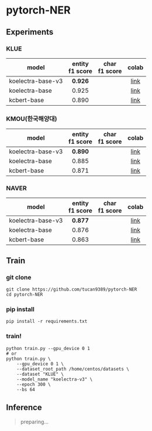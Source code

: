 # pytorch-NER

## Experiments

### KLUE

model | entity<br>f1 score | char<br>f1 score | colab
-- | :--: | :--: | :--:
koelectra-base-v3 | **0.926** |  | [link](https://colab.research.google.com/drive/1dCsFmOeUZAR7DY6jJNITyG8AeP9RTzdM?usp=sharing)
koelectra-base | 0.925 |  | [link](https://colab.research.google.com/drive/1aKCaI_c_Mg8f0DK4cgOIVEsTRO_0avEp?usp=sharing)
kcbert-base | 0.890 |  | [link](https://colab.research.google.com/drive/1uJxX6pRsi9O13J7agSrf6bpTIfxLOJg1?usp=sharing)

### KMOU(한국해양대)

model | entity<br>f1 score | char<br>f1 score | colab
-- | :--: | :--: | :--:
koelectra-base-v3 | **0.890** |  | [link](https://colab.research.google.com/drive/1e_35D_WigNDu48mO1MjkRjpb-jCgouxt?usp=sharing)
koelectra-base | 0.885 |  | [link](https://colab.research.google.com/drive/10B0HdxH0HnLz9UidRlztp0CTvN3EtEXc?usp=sharing)
kcbert-base | 0.871 |  | [link](https://colab.research.google.com/drive/1Dg08ZjLu4T1LjwCoAnc0XW-eU2olTPz-?usp=sharing)

### NAVER

model | entity<br>f1 score | char<br>f1 score | colab
-- | :--: | :--: | :--:
koelectra-base-v3 | **0.877** |  | [link](https://colab.research.google.com/drive/1LuiGHDkJnpWyOkN7FUqzCNXWi9fpYvH8?usp=sharing)
koelectra-base | 0.876 |  | [link](https://colab.research.google.com/drive/1wL5al6DPTbP3IceX1I993v-1G3Q8kJwE?usp=sharing)
kcbert-base | 0.863 |  | [link](https://colab.research.google.com/drive/19B4HneG4BUJK_Nac6PAt6SfLB4Q-tzXs?usp=sharing)

## Train

### git clone

```shell
git clone https://github.com/tucan9389/pytorch-NER
cd pytorch-NER
```

### pip install

```shell
pip install -r requirements.txt
```

### train!

```shell
python train.py --gpu_device 0 1
# or
python train.py \
    --gpu_device 0 1 \
    --dataset_root_path /home/centos/datasets \
    --dataset "KLUE" \
    --model_name "koelectra-v3" \
    --epoch 300 \
    --bs 64
```

## Inference

> preparing...

